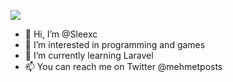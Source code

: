 ![](https://github.com/Sleexc/Sleexc/blob/main/nyan-cat-rainbow.gif?raw=true)

- 👋 Hi, I’m @Sleexc
- 👀 I’m interested in programming and games
- 🌱 I’m currently learning Laravel
- 📫 You can reach me on Twitter @mehmetposts
